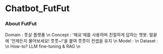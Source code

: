 # Chatbot_FutFut

### About FutFut

Domain : 풋살 플랫폼 \n
Concept : '해요'체를 사용하며 친절하게 답하는 챗봇. 말끝에 '언제든지 물어보세요! 풋풋~!'을 붙여 풋풋이 컨셉을 유지 \n
Model : \n
Dataset : \n
How-to? LLM fine-tuning & RAG \n
